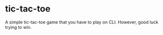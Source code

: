 # tic-tac-toe
A simple tic-tac-toe game that you have to play on CLI. However, good luck trying to win.
